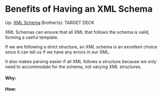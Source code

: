 # Benefits of Having an XML Schema

Up: [XML Schema](xml_schema)
Brother(s):
TARGET DECK

XML Schemas can ensure that all XML that follows the schema is valid, forming a useful template.

If we are following a strict structure, an XML schema is an excellent choice since it can tell us if we have any errors in our XML.

It also makes parsing easier if all XML follows a structure because we only need to accommodate for the schema, not varying XML structures.




































#### Why:
#### How:









